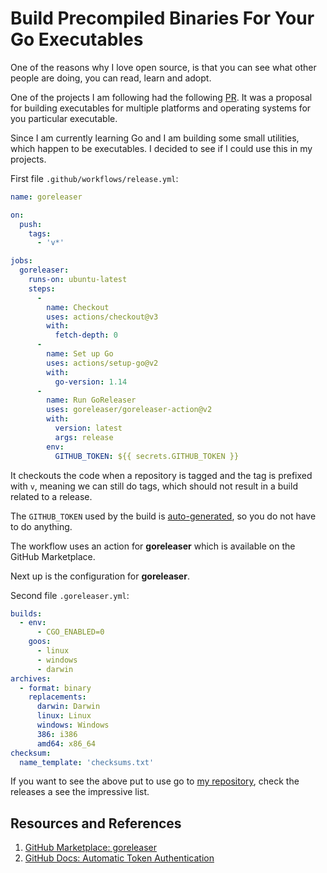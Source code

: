 # Build Precompiled Binaries For Your Go Executables

One of the reasons why I love open source, is that you can see what other people are doing, you can read, learn and adopt.

One of the projects I am following had the following [PR](https://github.com/rakyll/gotest/pull/38/files). It was a proposal for building executables for multiple platforms and operating systems for you particular executable.

Since I am currently learning Go and I am building some small utilities, which happen to be executables. I decided to see if I could use this in my projects.

First file `.github/workflows/release.yml`:

```yaml
name: goreleaser

on:
  push:
    tags:
      - 'v*'

jobs:
  goreleaser:
    runs-on: ubuntu-latest
    steps:
      -
        name: Checkout
        uses: actions/checkout@v3
        with:
          fetch-depth: 0
      -
        name: Set up Go
        uses: actions/setup-go@v2
        with:
          go-version: 1.14
      -
        name: Run GoReleaser
        uses: goreleaser/goreleaser-action@v2
        with:
          version: latest
          args: release
        env:
          GITHUB_TOKEN: ${{ secrets.GITHUB_TOKEN }}
```

It checkouts the code when a repository is tagged and the tag is prefixed with `v`, meaning we can still do tags, which should not result in a build related to a release.

The `GITHUB_TOKEN` used by the build is [auto-generated][GITHUBDOCS], so you do not have to do anything.

The workflow uses an action for **goreleaser** which is available on the GitHub Marketplace.

Next up is the configuration for **goreleaser**.

Second file `.goreleaser.yml`:

```yaml
builds:
  - env:
      - CGO_ENABLED=0
    goos:
      - linux
      - windows
      - darwin
archives:
  - format: binary
    replacements:
      darwin: Darwin
      linux: Linux
      windows: Windows
      386: i386
      amd64: x86_64
checksum:
  name_template: 'checksums.txt'
```

If you want to see the above put to use go to [my repository](https://github.com/jonasbn/punycode), check the releases a see the impressive list.

## Resources and References

1. [GitHub Marketplace: goreleaser][GORELEASER]
1. [GitHub Docs: Automatic Token Authentication][GITHUBDOCS]

[GITHUBDOCS]: https://docs.github.com/en/actions/security-guides/automatic-token-authentication#about-the-github_token-secret
[GORELEASER]: https://github.com/marketplace/actions/goreleaser-action
